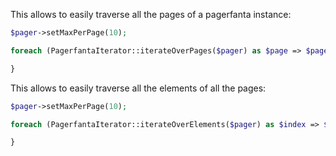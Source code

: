This allows to easily traverse all the pages of a pagerfanta instance:

```php
$pager->setMaxPerPage(10);

foreach (PagerfantaIterator::iterateOverPages($pager) as $page => $pageResults) {

}
```

This allows to easily traverse all the elements of all the pages:

```php
$pager->setMaxPerPage(10);

foreach (PagerfantaIterator::iterateOverElements($pager) as $index => $element) {

}
```
